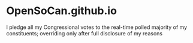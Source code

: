 OpenSoCan.github.io
===================

I pledge all my Congressional votes to the real-time polled majority of my constituents; overriding only after full disclosure of my reasons
